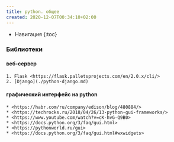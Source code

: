 ```yaml
---
title: python. общее
created: 2020-12-07T00:34:10+02:00
---
```


- Навигация
{:toc}

### Библиотеки

#### веб-сервер
    1. Flask <https://flask.palletsprojects.com/en/2.0.x/cli/>
    2. [Django](./python-django.md)
	
#### графический интерфейс на python
    * <https://habr.com/ru/company/edison/blog/480884/>  
    * <https://techrocks.ru/2018/04/26/13-python-gui-frameworks/>  
    * <https://www.youtube.com/watch?v=cK-hvG-Q9B0>  
    * <https://docs.python.org/3/faq/gui.html>  
    * <https://pythonworld.ru/gui>
    * <https://docs.python.org/3/faq/gui.html#wxwidgets>

